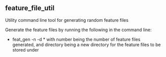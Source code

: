 ## feature_file_util
Utility command line tool for generating random feature files

Generate the feature files by running the following in the command line:
  * feat_gen -n <number> -d <directory> *
 with number being the number of feature files generated, and directory being a new directory for the feature
 files to be stored under
